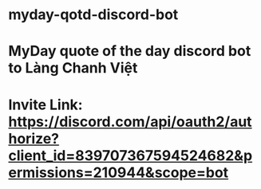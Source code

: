 # myday-qotd-discord-bot

# MyDay quote of the day discord bot to Làng Chanh Việt
# Invite Link: https://discord.com/api/oauth2/authorize?client_id=839707367594524682&permissions=210944&scope=bot
